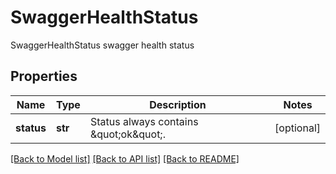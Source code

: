 # SwaggerHealthStatus

SwaggerHealthStatus swagger health status
## Properties
Name | Type | Description | Notes
------------ | ------------- | ------------- | -------------
**status** | **str** | Status always contains \&quot;ok\&quot;. | [optional] 

[[Back to Model list]](../README.md#documentation-for-models) [[Back to API list]](../README.md#documentation-for-api-endpoints) [[Back to README]](../README.md)


